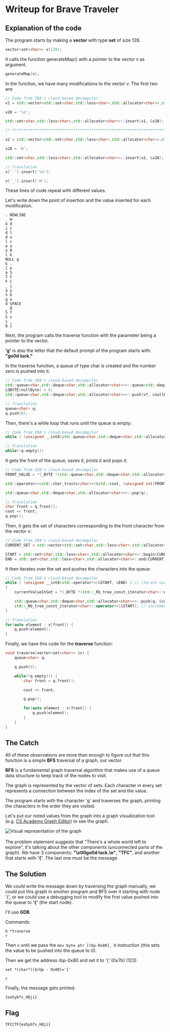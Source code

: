 # Writeup for Brave Traveler

## Explanation of the code

The program starts by making a **vector** with type **set** of size 128.

```c++
vector<set<char>> v(128);
```

It calls the function generateMap() with a pointer to the vector v as argument.

```c++
generateMap(v);
```

In the function, we have many modifications to the vector v. The first two are:

```c++
// Code from IDA's cloud-based decompiler
v1 = std::vector<std::set<char,std::less<char>,std::allocator<char>>,std::allocator<std::set<char,std::less<char>,std::allocator<char>>>>::operator[](a1, '.');

v28 = '\n';

std::set<char,std::less<char>,std::allocator<char>>::insert(v1, &v28);

/* ********************************************************************** */

v2 = std::vector<std::set<char,std::less<char>,std::allocator<char>>,std::allocator<std::set<char,std::less<char>,std::allocator<char>>>>::operator[](a1, '_');

v28 = 'H';

std::set<char,std::less<char>,std::allocator<char>>::insert(v2, &v28);
```
  

```c++
// Translation
v['.'].insert('\n');

v['_'].insert('H');
 ```

These lines of code repeat with different values.

  

Let's write down the point of insertion and the value inserted for each modification.

  
```
. NEWLINE
_ H
o d
i }
d l
d u
l c
e a
o 0
l k
NULL g
k .
{ e
a 5
T F
F C
_ j
a y
5 b
g o
d SPACE
_ Q
5 f
5 s
s _
Q i
```
  

Next, the program calls the traverse function with the parameter being a pointer to the vector.


**'g'** is also the letter that the default prompt of the program starts with: **"go0d luck."**

In the traverse function, a queue of type char is created and the number zero is pushed into it.

```c++
// Code from IDA's cloud-based decompiler
std::queue<char,std::deque<char,std::allocator<char>>>::queue<std::deque<char,std::allocator<char>>,void>(q);
LOBYTE(nullByte) = 0;
std::queue<char,std::deque<char,std::allocator<char>>>::push(v7, &nullByte);
```

```c++
// Translation
queue<char> q;
q.push(0);
```

Then, there's a while loop that runs until the queue is empty:

```c++
// Code from IDA's cloud-based decompiler
while ( (unsigned __int8)std::queue<char,std::deque<char,std::allocator<char>>>::empty(v7) != 1 )
```

```c++
// Translation
while(!q.empty())
```

It gets the front of the queue, saves it, prints it and pops it:

```c++
// Code from IDA's cloud-based decompiler
FRONT_VALUE = *(_BYTE *)std::queue<char,std::deque<char,std::allocator<char>>>::front(q);

std::operator<<<std::char_traits<char>>(&std::cout, (unsigned int)FRONT_VALUE);

std::queue<char,std::deque<char,std::allocator<char>>>::pop(q);
```

```c++
// Translation
char front = q.front();
cout << front;
q.pop();
```

Then, it gets the set of characters corresponding to the front character from the vector v:

  
```c++
// Code from IDA's cloud-based decompiler
CURRENT_SET = std::vector<std::set<char,std::less<char>,std::allocator<char>>,std::allocator<std::set<char,std::less<char>,std::allocator<char>>>>::operator[](ourVector, FRONT_VALUE);

START = std::set<char,std::less<char>,std::allocator<char>>::begin(CURRENT_SET);
END = std::set<char,std::less<char>,std::allocator<char>>::end(CURRENT_SET);
```

It then iterates over the set and pushes the characters into the queue:

```c++
// Code from IDA's cloud-based decompiler
while ( (unsigned __int8)std::operator!=(&START, &END) ) // iterate over set
{
    currentValueInSet = *(_BYTE *)std::_Rb_tree_const_iterator<char>::operator*(&START); // obtain value from iterator

    std::queue<char,std::deque<char,std::allocator<char>>>::push(q, &currentValueInSet); // push value into queue
    std::_Rb_tree_const_iterator<char>::operator++(&START); // increment iterator
}
```

```c++
// Translation
for(auto element : v[front]) {
    q.push(element);
}
```

Finally, we have this code for the **traverse** function:
```c++
void traverse(vector<set<char>> &v) {
    queue<char> q;

    q.push(0);

    while(!q.empty()) {
        char front = q.front();

        cout << front;

        q.pop();

        for(auto element : v[front]) {
            q.push(element);
        }
    }
}
```

## The Catch

All of these observations are more than enough to figure out that this function is a simple **BFS** traversal of a graph, our vector.

**BFS** is a fundamental graph traversal algorithm that makes use of a queue data structure to keep track of the nodes to visit.

The graph is represented by the vector of sets. Each character in every set represents a connection between the index of the set and the value.

The program starts with the character 'g' and traverses the graph, printing the characters in the order they are visited.

Let's put our noted values from the graph into a graph visualization tool (e.g. [CS Academy Graph Editor](https://csacademy.com/app/graph_editor/)) to see the graph.

  
![Visual representation of the graph](graph.png)
<br><br>The problem statement suggests that "There's a whole world left to explore", it's talking about the other components (unconnected parts of the graph). We have 3 components: **"\x00go0d luck.\n"**, **"TFC"**, and another that starts with **'{'**. The last one must be the message.

## The Solution

We could write the message down by traversing the graph manually, we could put this graph in another program and BFS over it starting with node '{', or we could use a debugging tool to modify the first value pushed into the queue to **'{'** (the start node).

I'll use **GDB**.

Commands:
```gdb
b *traverse
r
```

Then ```n``` until we pass the ```mov byte ptr [rbp-0x80], 0``` instruction (this sets the value to be pushed into the queue to 0).

Then we get the address rbp-0x80 and set it to '{' (0x7b) (123)

```gdb
set *(char*)($rbp - 0x80)='{'
```

```gdb
c
```

Finally, the message gets printed:

```{ea5ybfs_HQji}```



## Flag

```TFCCTF{ea5ybfs_HQji}```

